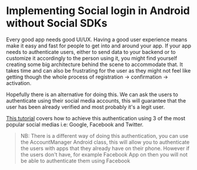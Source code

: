 # Implementing Social login in Android without Social SDKs

Every good app needs good UI/UX. Having a good user experience means make it easy and fast for people to get into and around your app. If your app needs to authenticate users, either to send data to your backend or to customize it accordingly to the person using it, you might find yourself creating some big architecture behind the scene to accommodate that. It takes time and can also be frustrating for the user as they might not feel like getting though the whole process of registration -> confirmation -> activation.

Hopefully there is an alternative for doing this. We can ask the users to authenticate using their social media accounts, this will guarantee that the user has been already verified and most probably it's a legit user.

[This tutorial](https://medium.com/@113408/implementing-social-login-in-android-without-sdks-64a1c49e0bfd) covers how to achieve this authentication using 3 of the most popular social medias i.e: Google, Facebook and Twitter.

> NB: There is a different way of doing this authentication, you can use the AccountManager Android class, this will allow you to authenticate the users with apps that they already have on their phone. However if the users don't have, for example Facebook App on then you will not be able to authenticate them using Facebook

